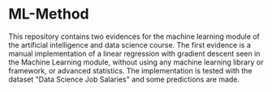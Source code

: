 # ML-Method
This repository contains two evidences for the machine learning module of the artificial intelligence and data science course.
The first evidence is a manual implementation of a linear regression with gradient descent seen in the Machine Learning module, without using any machine learning library or framework, or advanced statistics. The implementation is tested with the dataset "Data Science Job Salaries" and some predictions are made. 
